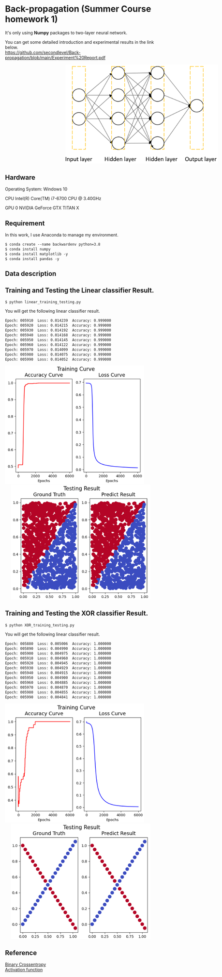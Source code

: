 # Back-propagation (Summer Course homework 1)
It's only using **Numpy** packages to two-layer neural network.  

You can get some detailed introduction and experimental results in the link below.  
https://github.com/secondlevel/Back-propagation/blob/main/Experiment%20Report.pdf

<p float="center">
  <img src="https://github.com/secondlevel/Back-propagation/blob/main/Experiment%20Result/%E6%9E%B6%E6%A7%8B%E5%9C%96.PNG" title="Architecture" hspace="200" />
</p>

## Hardware
Operating System: Windows 10  

CPU Intel(R) Core(TM) i7-6700 CPU @ 3.40GHz  

GPU 0 NVIDIA GeForce GTX TITAN X  

## Requirement

In this work, I use Anaconda to manage my environment.

```bash=
$ conda create --name backwardenv python=3.8
$ conda install numpy
$ conda install matplotlib -y 
$ conda install pandas -y
```

## Data description


## Training and Testing the Linear classifier Result.

```python=
$ python linear_training_testing.py
```

You will get the following linear classifier result.

```bash=
Epoch: 005910  Loss: 0.014239  Accuracy: 0.999000
Epoch: 005920  Loss: 0.014215  Accuracy: 0.999000
Epoch: 005930  Loss: 0.014192  Accuracy: 0.999000
Epoch: 005940  Loss: 0.014168  Accuracy: 0.999000
Epoch: 005950  Loss: 0.014145  Accuracy: 0.999000
Epoch: 005960  Loss: 0.014122  Accuracy: 0.999000
Epoch: 005970  Loss: 0.014099  Accuracy: 0.999000
Epoch: 005980  Loss: 0.014075  Accuracy: 0.999000
Epoch: 005990  Loss: 0.014052  Accuracy: 0.999000
```
<p float="center">
  <img src="Experiment Result/linear_classifier_training_curve.PNG" width="460" title="training curve" hspace="0" />
  <img src="Experiment Result/linear_classifier_testing_result.PNG" width="460" title="testing result" hspace="20" />
</p>


## Training and Testing the XOR classifier Result.

```python=
$ python XOR_training_testing.py
```

You will get the following linear classifier result.

```bash=
Epoch: 005880  Loss: 0.005006  Accuracy: 1.000000
Epoch: 005890  Loss: 0.004990  Accuracy: 1.000000
Epoch: 005900  Loss: 0.004975  Accuracy: 1.000000
Epoch: 005910  Loss: 0.004960  Accuracy: 1.000000
Epoch: 005920  Loss: 0.004945  Accuracy: 1.000000
Epoch: 005930  Loss: 0.004929  Accuracy: 1.000000
Epoch: 005940  Loss: 0.004915  Accuracy: 1.000000
Epoch: 005950  Loss: 0.004900  Accuracy: 1.000000
Epoch: 005960  Loss: 0.004885  Accuracy: 1.000000
Epoch: 005970  Loss: 0.004870  Accuracy: 1.000000
Epoch: 005980  Loss: 0.004855  Accuracy: 1.000000
Epoch: 005990  Loss: 0.004841  Accuracy: 1.000000
```
<p float="center">
  <img src="Experiment Result/XOR_classifier_training_curve.PNG" width="460" title="training curve" hspace="0" />
  <img src="Experiment Result/XOR_classifier_testing_result.PNG" width="460" title="testing result" hspace="20" />
</p>

##  Reference
[Binary Crossentropy](https://zhuanlan.zhihu.com/p/89391305)  
[Activation function](https://www.itread01.com/content/1546354994.html)  
